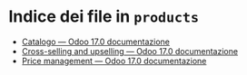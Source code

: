 # Indice dei file in `products`

- [Catalogo — Odoo 17.0 documentazione](./catalog.md)
- [Cross-selling and upselling — Odoo 17.0 documentazione](./cross_upselling.md)
- [Price management — Odoo 17.0 documentazione](./price_management.md)
